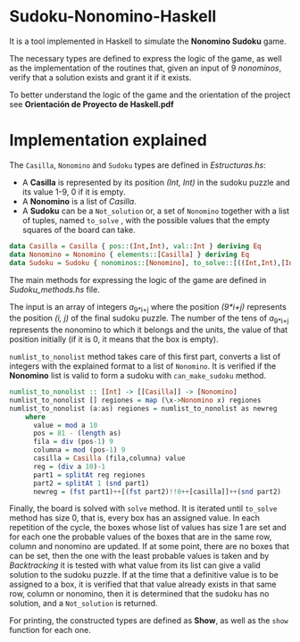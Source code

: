 # Sudoku-Nonomino-Haskell

It is a tool implemented in Haskell to simulate the **Nonomino Sudoku** game.

The necessary types are defined to express the logic of the game, as well as the implementation of the routines that, given an input of 9 *nonominos*, verify that a solution exists and grant it if it exists.

To better understand the logic of the game and the orientation of the project see **Orientación de Proyecto de Haskell.pdf**

# Implementation explained

The `Casilla`, `Nonomino` and `Sudoku` types are defined in *Estructuras.hs*:
* A **Casilla** is represented by its position *(Int, Int)* in the sudoku puzzle and its value 1-9, 0 if it is empty.
* A **Nonomino** is a list of *Casilla*.
* A **Sudoku** can be a `Not_solution` or, a set of `Nonomino` together with a list of tuples, named `to_solve` , with the possible values that the empty squares of the board can take.



```haskell
data Casilla = Casilla { pos::(Int,Int), val::Int } deriving Eq
data Nonomino = Nonomino { elements::[Casilla] } deriving Eq
data Sudoku = Sudoku { nonominos::[Nonomino], to_solve::[((Int,Int),[Int])]} | Not_solution deriving Eq
```

The main methods for expressing the logic of the game are defined in *Sudoku_methods.hs* file.

The input is an array of integers *a*<sub>9\*i+j</sub> where the position *(9\*i+j)* represents the position *(i, j)* of the final sudoku puzzle. The number of the tens of *a*<sub>9\*i+j</sub> represents the nonomino to which it belongs and the units, the value of that position initially (if it is 0, it means that the box is empty).

`numlist_to_nonolist` method takes care of this first part, converts a list of integers with the explained format to a list of `Nonomino`. It is verified if the **Nonomino** list is valid to form a sudoku with  `can_make_sudoku` method.

```haskell
numlist_to_nonolist :: [Int] -> [[Casilla]] -> [Nonomino]
numlist_to_nonolist [] regiones = map (\x->Nonomino x) regiones
numlist_to_nonolist (a:as) regiones = numlist_to_nonolist as newreg
    where
      value = mod a 10
      pos = 81 - (length as)
      fila = div (pos-1) 9
      columna = mod (pos-1) 9 
      casilla = Casilla (fila,columna) value
      reg = (div a 10)-1
      part1 = splitAt reg regiones
      part2 = splitAt 1 (snd part1)
      newreg = (fst part1)++[(fst part2)!!0++[casilla]]++(snd part2)
```

Finally, the board is solved with `solve` method. It is iterated until `to_solve` method has size 0, that is, every box has an assigned value. In each repetition of the cycle, the boxes whose list of values has size 1 are set and for each one the probable values of the boxes that are in the same row, column and nonomino are updated. If at some point, there are no boxes that can be set, then the one with the least probable values is taken and by *Backtracking* it is tested with what value from its list can give a valid solution to the sudoku puzzle. If at the time that a definitive value is to be assigned to a box, it is verified that that value already exists in that same row, column or nonomino, then it is determined that the sudoku has no solution, and a `Not_solution` is returned.



For printing, the constructed types are defined as **Show**, as well as the `show` function for each one.
